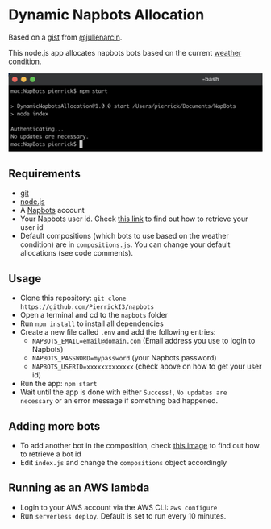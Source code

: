 # Dynamic Napbots Allocation

Based on a [gist](https://gist.github.com/julienarcin/af2727307de2fd37d6a72973eafdbfc9) from [@julienarcin](https://gist.github.com/julienarcin).

This node.js app allocates napbots bots based on the current [weather condition](https://platform.napbots.com/crypto-weather).

![Screenshot](images/screenshot.png)

## Requirements

- [git](https://git-scm.com/)
- [node.js](https://nodejs.org/en/)
- A [Napbots](https://platform.napbots.com/) account
- Your Napbots user id. Check [this link](https://imgur.com/a/fW4I8Be) to find out how to retrieve your user id
- Default compositions (which bots to use based on the weather condition) are in `compositions.js`. You can change your default allocations (see code comments).

## Usage

- Clone this repository: `git clone https://github.com/PierrickI3/napbots`
- Open a terminal and cd to the `napbots` folder
- Run `npm install` to install all dependencies
- Create a new file called `.env` and add the following entries:
  - `NAPBOTS_EMAIL=email@domain.com` (Email address you use to login to Napbots)
  - `NAPBOTS_PASSWORD=mypassword` (your Napbots password)
  - `NAPBOTS_USERID=xxxxxxxxxxxxx` (check above on how to get your user id)
- Run the app: `npm start`
- Wait until the app is done with either `Success!`, `No updates are necessary` or an error message if something bad happened.

## Adding more bots

- To add another bot in the composition, check [this image](https://imgur.com/a/ayit9pR) to find out how to retrieve a bot id
- Edit `index.js` and change the `compositions` object accordingly

## Running as an AWS lambda

- Login to your AWS account via the AWS CLI: `aws configure`
- Run `serverless deploy`. Default is set to run every 10 minutes.